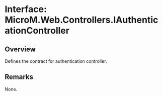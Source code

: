 # Interface: MicroM.Web.Controllers.IAuthenticationController
## Overview
Defines the contract for authentication controller.

## Remarks
None.

